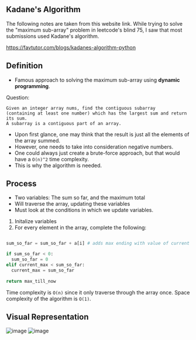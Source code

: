 ## Kadane's Algorithm

The following notes are taken from this website link. While trying to solve the "maximum sub-array" problem in leetcode's blind 75,
I saw that most submissions used Kadane's algorithm.

https://favtutor.com/blogs/kadanes-algorithm-python

## Definition

* Famous approach to solving the maximum sub-array using **dynamic programming**. 

Question:
```
Given an integer array nums, find the contiguous subarray
(containing at least one number) which has the largest sum and return its sum.
A subarray is a contiguous part of an array.
```
* Upon first glance, one may think that the result is just all the elements of the array summed.
* However, one needs to take into consideration negative numbers.
* One could always just create a brute-force approach, but that would have a `O(n)^2` time complexity.
* This is why the algorithm is needed.

## Process
*  Two variables: The sum so far, and the maximum total
*  Will traverse the array, updating these variables
*  Must look at the conditions in which we update variables.

1. Initalize variables
2. For every element in the array, complete the following:
```python

sum_so_far = sum_so_far + a[i] # adds max ending with value of current element in index

if sum_so_far < 0:
  sum_so_far = 0
elif current_max < sum_so_far:
  current_max = sum_so_far
  
return max_till_now
```

Time complexity is `O(n)` since it only traverse through the array once.
Space complexity of the algorithm is `O(1)`.

## Visual Representation

![image](https://user-images.githubusercontent.com/5387769/172429962-901f4b91-a45f-44fe-ac7b-414c2562342b.png)
![image](https://user-images.githubusercontent.com/5387769/172430052-023f98e3-741a-4910-85a3-d61c7cfafbf0.png)


